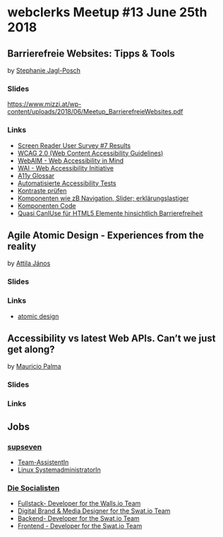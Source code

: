# webclerks Meetup #13 June 25th 2018

## Barrierefreie Websites: Tipps & Tools 

by [Stephanie Jagl-Posch](https://twitter.com/steeephiii)

### Slides

<https://www.mizzi.at/wp-content/uploads/2018/06/Meetup_BarrierefreieWebsites.pdf>

### Links

* [Screen Reader User Survey #7 Results](https://webaim.org/projects/screenreadersurvey7/)
* [WCAG 2.0 (Web Content Accessibility Guidelines)](https://www.w3.org/Translations/WCAG20-de/ )
* [WebAIM - Web Accessibility in Mind](https://webaim.org/)
* [WAI - Web Accessibility Initiative](https://www.w3.org/WAI/)
* [A11y Glossar](https://www.gugler-brand-digital.at/a11y-glossar/)
* [Automatisierte Accessibility Tests](https://axe-core.org/ )
* [Kontraste prüfen](https://webaim.org/resources/contrastchecker/)
* [Komponenten wie zB Navigation, Slider; erklärungslastiger](https://inclusive-components.design/ )
* [Komponenten Code](https://github.com/scottaohara/accessible_components)
* [Quasi CanIUse für HTML5 Elemente hinsichtlich Barrierefreiheit](http://html5accessibility.com/ )

## Agile Atomic Design - Experiences from the reality

by [Attila János](https://twitter.com/Attila_Janos)

### Slides


### Links

* [atomic design](http://bradfrost.com/blog/post/atomic-web-design/)

## Accessibility vs latest Web APIs. Can’t we just get along?

by [Mauricio Palma](https://twitter.com/PalmaSwell)

### Slides

### Links

## Jobs

### [supseven](https://www.supseven.at/)

* [Team-AssistentIn](https://www.supseven.at/Documents/supseven_Office-Management_2018-06.pdf)
* [Linux SystemadministratorIn](https://www.supseven.at/Documents/supseven_Systemadministration_2018-06.pdf)

### [Die Socialisten](https://die.socialisten.at/)

* [Fullstack- Developer for the Walls.io Team](https://socialisten.jobbase.io/job/m552gc860yulrcepitle2wdajtz9p2g)
* [Digital Brand & Media Designer for the Swat.io Team](https://socialisten.jobbase.io/job/ded042was4fnum01b1f34ugu34nfzgg)
* [Backend- Developer for the Swat.io Team](https://socialisten.jobbase.io/job/wx6pknf9oq320erzgko5w83nn3k1s0h)
* [Frontend - Developer for the Swat.io Team](https://socialisten.jobbase.io/job/nm4vvbmfgtqvmg8iyaqkpn97exrwh3p)

